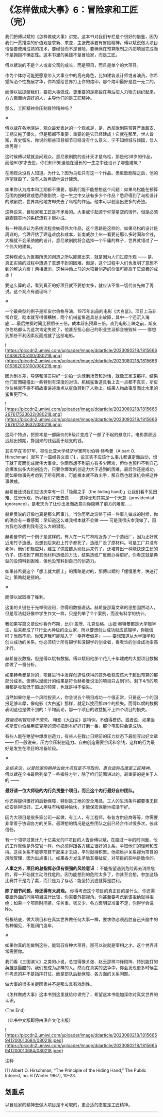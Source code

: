 # 《怎样做成大事》6：冒险家和工匠（完）

我们把傅以斌的《怎样做成大事》讲完。这本书对我们专栏是个很好的借鉴，因为我们一贯推崇的价值观是求新、求变，主张做事要有冒险精神。傅以斌说做大项目恰恰要使用成熟的技术，要经验而不是冒险，要确保在预算限制之内把项目完成而不是拥抱不确定性。这本书里的英雄不是冒险家，而是工匠。

傅以斌说的不是个人或者公司的成长，而是项目，而且是单个的大项目。

作为个体你可能更愿意带入大事业中的高光角色，比如建筑设计师或者演员，你希望挥洒个性施展才华，你希望给世界打上你的烙印，那个烙印最好是独一无二的。

而傅以斌提醒我们，要把大事做成，更重要的是那些在幕后把人力物力组织起来，方方面面协调好的人，主导他们的是工匠精神。

那么，工匠精神会压制冒险精神吗？

✵

傅以斌在各地演讲，观众最爱表达的一个观点是，是，悉尼歌剧院预算严重超支、工期又拖了很久，但是那都不重要：重要的是它已经建成！它就在那里，世人皆知，青史留名，你说的那些项目细节已经没有什么意义，宁不知倾城与倾国，佳人难再得！

这时候傅以斌就会问观众，悉尼歌剧院的设计天才是乌松，那是他38岁的作品，而他90岁才去世，你们知不知道他在漫长的一生之中还设计了哪些建筑？

在场观众没有人知道。为什么？因为乌松只有这一个作品。悉尼歌剧院之后，他的声望就毁了，没有人敢再请他设计建筑。

如果你认为成本和工期都不重要，那我们能不能想想这个问题：如果乌松能在预算范围内按时建成悉尼歌剧院，他一生之中又该有多少个作品？悉尼得到了乌松设计的歌剧院，世界其他地方却失去了乌松的作品。他本可以创造出更多的奇迹。

这样说来，冒险家和工匠是不矛盾的。大事或许起源于仰望星空的情怀，但是必须靠脚踏实地的系统流程才能办成。

有一种观点认为系统流程会妨碍伟大作品，这个思路是这样的。如果乌松的设计是周详的，合理评估了建造难度和成本，新南威尔士州一看要花那么多时间和金钱，大概就不会采纳他的设计。悉尼歌剧院将会选择一个平庸的样子，世界就错过了一个伟大的建筑。

这种观点认为匪夷所思的创造之所以能建出来，就是因为人们过度乐观 —— 是，真正实施的过程中遭遇了意想不到的困难，但是，这个过程中人们也发明了意想不到的解决方案！两相抵消，这种冲动上马的大项目创造的价值可能高于它浪费的成本！

要这么算的话，看到真正的好项目就不要想太多，就应该不惜一切代价先做了再说。这个观点有道理吗？

✵

一个最典型的例子是斯皮尔伯格导演、1975年出品的电影《大白鲨》。项目上马非常仓促，剧本就写得很糟糕，两个机械鲨鱼道具总出故障，其中一个还沉入海底……最后拍摄时间比预期长三倍，成本超出预算三倍。直到电影上映之前，斯皮尔伯格都认为这次肯定失败了，他甚至担心自己的职业生涯都会被毁掉 —— 哪想到那些不利因素反而成就了这部电影。

![https://piccdn2.umiwi.com/uploader/image/ddarticle/2023080218/1815666016362005100/080218.png](https://piccdn2.umiwi.com/uploader/image/ddarticle/2023080218/1815666016362005100/080218.png)

因为剧本差，导演和演员只好一边拍一边琢磨场景和对话，就像王家卫那样。结果他们反而碰撞出一些特别有深度的对话。机械鲨鱼道具看上去一点都不真实，斯皮尔伯格就不得不把故事讲述重点从鲨鱼转到了人物上。结果人物故事反而比水里的鲨鱼更可怕。

![https://piccdn2.umiwi.com/uploader/image/ddarticle/2023080218/1815666267617523632/080218.png](https://piccdn2.umiwi.com/uploader/image/ddarticle/2023080218/1815666267617523632/080218.png)

这两个特点，把原本是一部廉价的B级片变成了一部了不起的悬念片。电影票房远远超出预期，挣回来的钱远高于超支的钱。

其实早在1967年，哥伦比亚大学经济学家阿尔伯特·赫希曼（Albert O. Hirschman）就写了一篇经典文章 [1] ，说其实不应该什么事儿都谋定而后动，想干就干反而能成就伟大事业。你固然想不到前方有多少困难，但你也预料不到自己会爆发出多大的创造力，只要你爆发的创造力大于遇到的困难，最后你还是成功。而如果你事先考虑到了所有困难，可能根本就不敢出手，那自然也就没机会把这件事做成。

赫希曼还说我们应该庆幸有一只「隐藏之手（the hiding hand）」让我们看不见困难、过分乐观，所以我们才敢去做 —— 这种无知其实是一个天意（providential ignorance），是老天为了让你出发而故意向你隐瞒了前方的难度……

赫希曼说的好像也真是那么回事儿。当你历尽劫波终于把一件事儿做成的时候，你的确会有一番感慨：早知道这么难我根本就不会做 —— 可是我很庆幸我做了，因为我也没想到我有这么大的潜能。

赫希曼举的一个例子是这样的。有人在一片竹林附近办了一个造纸厂，因为正好就近用竹子造纸。没想到后来赶上竹子都死了，造纸厂没了原材料。可是工厂并没有死掉，他们积极应对，建立了供应链从别处运来竹子，还培育出一种能快速生长的竹子，还找到了用其他材料造纸的方法，结果造纸厂反而办得更好。你看这就是典型的没预料到困难，但也没预料到自己的创造力。

如果赫希曼这个「想上就大胆上」的策略是对的，那傅以斌的「缓慢思考，快速行动」策略就是错的。

✵

而傅以斌取得了胜利。

这里的关键在于光举例没用，你得用数据说话。赫希曼那篇文章的思想固然动人，但是写法就好像中学生作文一样，只是列举了11个案例，而没有科学的统计。

我如果写篇文章说你看乔布斯、比尔·盖茨、扎克伯格、山姆·奥特曼都是大学辍学生，后来都成了IT行业大神级的企业家，所以要想创业成功就应该辍学，你能信吗？当然不能。你知道我可能陷入了「幸存者偏差」—— 要想知道从大学辍学和创业成功的关系，你必须统计所有辍学和没辍学的创业者，看看谁的创业成功率高才行。

赫希曼没数据，但是傅以斌有数据。傅以斌用他那个花几十年建成的大型项目数据库做了一番分析。

如果赫希曼是对的，项目进行中发挥创造性获得的意外收获应该大于超出预算的那部分成本。但傅以斌统计的结果是符合赫希曼说法的项目只占到1/5，剩下4/5的项目都是收获低于超出的预算，也就是得不偿失。

当然如果你是一个风险投资人，你会说五个项目成功一个很正常，只要这一个的回报足够丰厚，像电影《大白鲨》那样，就足以挽回那四个的损失。而傅以斌的数据表明这也是做不到的：平均而论，那一个项目的收益抵不上四个项目的损失。

 *数据说明冒险得不偿失。* 电影《大白鲨》是特例，不值得模仿。或者说，如果当初斯皮尔伯格用皮克斯的流程把剧本好好打磨一番，那个电影只会更成功。

有些人能在绝望中爆发创造力，有些人在截止日期前的压力状态下最能写出好文章 —— 但一般说来，压力会压制创造力。自由创造需要余闲和余钱，这样的行为最好是发生在项目的准备阶段。

✵

 *总结来说，以冒险家的精神去做大项目是不可取的，更合适的态度是工匠精神。* 傅以斌在全书最后列举了一些指导方针，除了咱们前面讲过的，最重要的是关于人的 ——

 **最好请一位大师级的内行负责整个项目，而且这个内行最好自带团队。**

你还得提供很好的后勤保障，特别是工地的安全用品，工人的生活条件都要事无巨细安排得很好。工人用啥有啥精神愉快，才能保质保量地把活干好。

因为大项目是很多家公司一起做，有工人，有工程师，有各方供应商等等，你需要非常善于协调各方的关系。最理想的情况是这些团队之前已经合作过很多次，彼此信任。

有一个领导过累计几十亿美元的IT项目的人告诉傅以斌，在超过一半的时间里，他的工作就像是外交官一样。他必须得跟各方建立很好的关系，争取他们的理解和支持。这些关系不能等项目干起来才去搞，平时就得积累。他把维护关系视为项目的风险管理，因为出点事儿，如果各方发生矛盾互相扯皮，对项目的影响是致命的。

 **人事之外，项目的总指挥必须有很强的风险意识** ：不能指望遇到危险再去消除危险，得一开始就主动寻找危险。因为能想到的危险太多了，你甚至会想，参加这场比赛并不是为了赢，而只是为了存活：能坚持到底就算是胜利。

 **除了细节问题，你还得有大局观。** 你得考虑这个项目的真正目的是什么，你还需要跟外面的同类项目进行比较，你需要外部视角。你甚至要考虑到该拒绝就得拒绝：如果一个项目时间紧，任务重，钱又少，各方面明显准备不足，你得学会说No。

归根结底，做大项目和在真实世界做任何大事一样，要求你必须战胜自己头脑中的各种偏见，不能闭门造车。

✵

如果你真的能做到这些，能驾驭各种大项目，那可以说就是宰相之才。这个世界非常需要你。

我们看《三国演义》之类的小说，总觉得像关张、赵云那样冲锋陷阵、特别能打的英雄是最酷的，我们想成为那样的人。然而在真实的战争中，你会发现更多时候主帅考虑的并不是指挥打仗，而是部队后勤保障、各方面的关系问题。

做大事的很多关键因素并不是那么具有戏剧性。

《怎样做成大事》这本书到这里就给你讲完了，希望这本书能加深你对真实世界的认识。

(The End)

（此书中文版即将由湛庐文化出版）

![https://piccdn2.umiwi.com/uploader/image/ddarticle/2023080218/1815665941200010684/080218.jpeg](https://piccdn2.umiwi.com/uploader/image/ddarticle/2023080218/1815665941200010684/080218.jpeg)

注释

[1] Albert O. Hirschman, “The Principle of the Hiding Hand,” The Public Interest, no. 6 (Winter 1967), 10–23.

## 划重点

以冒险家的精神去做大项目是不可取的，更合适的态度是工匠精神。

---
